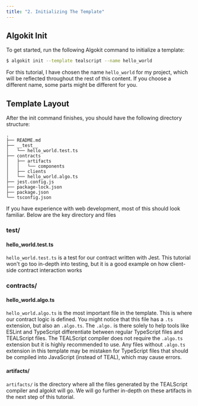 ```yaml
---
title: "2. Initializing The Template"
---
```


## Algokit Init

To get started, run the following Algokit command to initialize a template:

```bash
$ algokit init --template tealscript --name hello_world
```

For this tutorial, I have chosen the name `hello_world` for my project, which will be reflected throughout the rest of this content. If you choose a different name, some parts might be different for you.

## Template Layout

After the init command finishes, you should have the following directory structure:

```
.
├── README.md
├── __test__
│   └── hello_world.test.ts
├── contracts
│   ├── artifacts
│   │   └── components
│   ├── clients
│   └── hello_world.algo.ts
├── jest.config.js
├── package-lock.json
├── package.json
└── tsconfig.json
```

If you have experience with web development, most of this should look familiar. Below are the key directory and files

### __test__/
#### hello_world.test.ts

`hello_world.test.ts` is a test for our contract written with Jest. This tutorial won't go too in-depth into testing, but it is a good example on how client-side contract interaction works

### contracts/

#### hello_world.algo.ts

`hello_world.algo.ts` is the most important file in the template. This is where our contract logic is defined. You might notice that this file has a `.ts` extension, but also an `.algo.ts`. The `.algo.` is there solely to help tools like ESLint and TypeScript differentiate between regular TypeScript files and TEALScript files. The TEALScript compiler does not require the `.algo.ts` extension but it is highly recommended to use. Any files without `.algo.ts` extension in this template may be mistaken for TypeScript files that should be compiled into JavaScript (instead of TEAL), which may cause errors.

#### artifacts/

`artifacts/` is the directory where all the files generated by the TEALScript compiler and algokit will go. We will go further in-depth on these artifacts in the next step of this tutorial.
